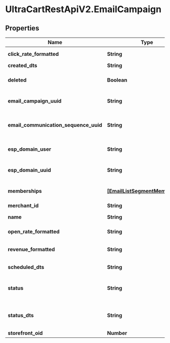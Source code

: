 # UltraCartRestApiV2.EmailCampaign

## Properties
Name | Type | Description | Notes
------------ | ------------- | ------------- | -------------
**click_rate_formatted** | **String** | Click rate of emails | [optional] 
**created_dts** | **String** | Created date | [optional] 
**deleted** | **Boolean** | True if this campaign was deleted | [optional] 
**email_campaign_uuid** | **String** | Email campaign UUID | [optional] 
**email_communication_sequence_uuid** | **String** | Email communication sequence UUID | [optional] 
**esp_domain_user** | **String** | User of the sending address | [optional] 
**esp_domain_uuid** | **String** | UUID of the sending domain | [optional] 
**memberships** | [**[EmailListSegmentMembership]**](EmailListSegmentMembership.md) | List and segment memberships | [optional] 
**merchant_id** | **String** | Merchant ID | [optional] 
**name** | **String** | Name of email campaign | [optional] 
**open_rate_formatted** | **String** | Open rate of emails | [optional] 
**revenue_formatted** | **String** | Revenue associated with campaign | [optional] 
**scheduled_dts** | **String** | Scheduled date | [optional] 
**status** | **String** | Status of the campaign of draft, archived, and sent | [optional] 
**status_dts** | **String** | Timestamp when the last status change happened | [optional] 
**storefront_oid** | **Number** | Storefront oid | [optional] 


